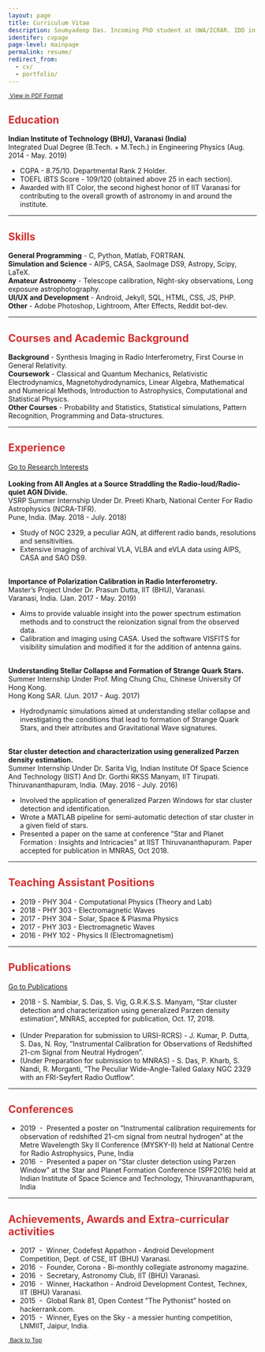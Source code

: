 ```yaml
---
layout: page
title: Curriculum Vitae
description: Soumyadeep Das. Incoming PhD student at UWA/ICRAR. IDD in Engineering Physis, IIT Varanasi (India). Interested in Multiwavelength AGN research and Radio Interferometry.
identifer: cvpage
page-level: mainpage
permalink: resume/
redirect_from:
  - cv/
  - portfolio/
---
```


<p  style="font-size: smaller;" ><a  href="{{ 'assets/docs/SoumyadeepDasCV.pdf' | absolute_url }}" class = "button special icon fa-file-pdf-o" target="_blank" rel="noopener noreferrer" >&nbsp;View in PDF Format</a></p>
<a name="top"></a>
<h2 style="color:#d32f2f;">Education</h2> 
<b>Indian Institute of Technology (BHU), Varanasi (India)</b> <br>
Integrated Dual Degree (B.Tech. + M.Tech.) in Engineering Physics (Aug. 2014 - May. 2019)
 <ul>
  <li>CGPA - 8.75/10. Departmental Rank 2 Holder.</li>
  <li>TOEFL iBTS Score - 109/120 (obtained above 25 in each section).</li>
  <li>Awarded with IIT Color, the second highest honor of IIT Varanasi for contributing to the overall growth of astronomy in and around the institute.</li>
</ul> 
<hr style="width:100%"> 
<h2 style="color:#d32f2f;">Skills</h2> 

<b>General Programming</b> - C, Python, Matlab, FORTRAN.<br>
<b>Simulation and Science</b> - AIPS, CASA, SaoImage DS9, Astropy, Scipy, LaTeX.<br>
<b>Amateur Astronomy</b> - Telescope calibration, Night-sky observations, Long exposure astrophotography.<br>
<b>UI/UX and Development</b> - Android, Jekyll, SQL, HTML, CSS, JS, PHP.<br>
<b>Other</b> - Adobe Photoshop, Lightroom, After Effects, Reddit bot-dev.
<hr style="width:100%"> 

<h2 style="color:#d32f2f;">Courses and Academic Background</h2> 
<b>Background</b> - Synthesis Imaging in Radio Interferometry, First Course in General Relativity. <br>
<b>Coursework</b> - Classical and Quantum Mechanics, Relativistic Electrodynamics, Magnetohydrodynamics, Linear Algebra, Mathematical and
Numerical Methods, Introduction to Astrophysics, Computational and Statistical Physics.<br>
<b>Other Courses</b> - Probability and Statistics, Statistical simulations, Pattern Recognition, Programming and Data-structures.<br>
<hr style="width:100%"> 

<h2 style="color:#d32f2f;">Experience</h2> 
<a href="{{ 'research' | absolute_url }}"  class="tag_btn"><span>Go to Research Interests</span></a><br><br>
<b>Looking from All Angles at a Source Straddling the Radio-loud/Radio-quiet AGN Divide.</b><br>
VSRP Summer Internship Under Dr. Preeti Kharb, National Center For Radio Astrophysics (NCRA-TIFR).<br>
Pune, India. (May. 2018 - July. 2018)
<ul>
  <li>Study of NGC 2329, a peculiar AGN, at different radio bands, resolutions and sensitivities.</li>
  <li>Extensive imaging of archival VLA, VLBA and eVLA data using AIPS, CASA and SAO DS9.</li>
</ul>
<br>
<b>Importance of Polarization Calibration in Radio Interferometry.</b><br>
Master’s Project Under Dr. Prasun Dutta, IIT (BHU), Varanasi.<br>
Varanasi, India. (Jan. 2017 - May. 2019)
<ul>
  <li>Aims to provide valuable insight into the power spectrum estimation methods and to construct the reionization signal from the observed data.</li>
  <li>Calibration and imaging using CASA. Used the software VISFITS for visibility simulation and modified it for the addition of antenna gains.</li>
</ul>
<br>
<b>Understanding Stellar Collapse and Formation of Strange Quark Stars.</b><br>
Summer Internship Under Prof. Ming Chung Chu, Chinese University Of Hong Kong.<br>
Hong Kong SAR. (Jun. 2017 - Aug. 2017)
<ul>
  <li>Hydrodynamic simulations aimed at understanding stellar collapse and investigating the conditions that lead to formation of Strange Quark
Stars, and their attributes and Gravitational Wave signatures.</li>
</ul>
<br>
<b>Star cluster detection and characterization using generalized Parzen density estimation.</b><br>
Summer Internship Under Dr. Sarita Vig, Indian Institute Of Space Science And Technology (IIST) And Dr. Gorthi RKSS Manyam, IIT Tirupati.<br>
Thiruvananthapuram, India. (May. 2016 - July. 2016)
<ul>
  <li>Involved the application of generalized Parzen Windows for star cluster detection and identification.</li>
  <li>Wrote a MATLAB pipeline for semi-automatic detection of star cluster in a given field of stars.</li>
  <li>Presented a paper on the same at conference ”Star and Planet Formation : Insights and Intricacies” at IIST Thiruvananthapuram. Paper accepted for publication in MNRAS, Oct 2018.</li>
</ul>

<hr style="width:100%"> 
<h2 style="color:#d32f2f;">Teaching Assistant Positions</h2> 
<ul>
<li>2019 - PHY 304 - Computational Physics (Theory and Lab)</li>
<li>2018 - PHY 303 - Electromagnetic Waves</li>
<li>2017 - PHY 304 - Solar, Space & Plasma Physics</li>
<li>2017 - PHY 303 - Electromagnetic Waves</li>
<li>2016 - PHY 102 - Physics II (Electromagnetism)</li>
</ul>
<hr style="width:100%"> 
<h2 style="color:#d32f2f;">Publications</h2> 
<a href="{{ 'publications' | absolute_url }}" class="tag_btn"><span>Go to Publications</span></a><br>
<ul>
<li>2018&nbsp;-&nbsp;S. Nambiar, S. Das, S. Vig, G.R.K.S.S. Manyam, ”Star cluster detection and characterization using generalized Parzen density estimation”, MNRAS, accepted for publication, Oct. 17, 2018.</li>
<br>
<li>(Under Preparation for submission to URSI-RCRS)&nbsp;-&nbsp;J. Kumar, P. Dutta, S. Das, N. Roy, ”Instrumental Calibration for Observations of Redshifted 21-cm Signal from Neutral Hydrogen”.</li>
<li>(Under Preparation for submission to MNRAS)&nbsp;-&nbsp;S. Das, P. Kharb, S. Nandi, R. Morganti, ”The Peculiar Wide-Angle-Tailed Galaxy NGC 2329 with an FRI-Seyfert Radio Outflow”.</li>
</ul>
<hr style="width:100%"> 

<h2 style="color:#d32f2f;">Conferences</h2> 
<ul>
<li> 2019 &nbsp;- &nbsp;Presented a poster on ”Instrumental calibration requirements for observation of redshifted 21-cm signal from neutral hydrogen” at the Metre Wavelength Sky II Conference (MYSKY-II) held at National Centre for
Radio Astrophysics, Pune, India</li>
<li> 2016 &nbsp;-&nbsp; Presented a paper on ”Star cluster detection using Parzen Window” at the Star and Planet Formation Conference (SPF2016) held at Indian Institute of Space Science and Technology, Thiruvananthapuram, India</li>
</ul>

<hr style="width:100%"> 
<h2 style="color:#d32f2f;">Achievements, Awards and Extra-curricular activities</h2> 
<ul>
<li>2017 &nbsp;-&nbsp;  Winner, Codefest Appathon - Android Development Competition, Dept. of CSE, IIT (BHU) Varanasi.</li>
<li>2016 &nbsp;-&nbsp;  Founder, Corona - Bi-monthly collegiate astronomy magazine.</li>
<li>2016 &nbsp;-&nbsp;  Secretary, Astronomy Club, IIT (BHU) Varanasi.</li>
<li>2016 &nbsp;-&nbsp;  Winner, Hackathon - Android Development Contest, Technex, IIT (BHU) Varanasi.</li>
<li>2015 &nbsp;-&nbsp;  Global Rank 81, Open Contest ”The Pythonist” hosted on hackerrank.com.</li>
<li>2015 &nbsp;-&nbsp;  Winner, Eyes on the Sky - a messier hunting competition, LNMIIT, Jaipur, India.</li>
</ul>
<p  style="font-size: smaller;" ><a href="#top" class="button icon fa-angle-double-up">&nbsp;Back to Top</a></p>
